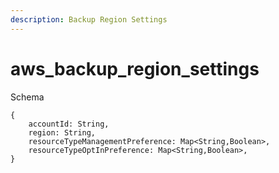 ```yaml
---
description: Backup Region Settings
---
```


# aws_backup_region_settings

Schema
```
{
	accountId: String,
	region: String,
	resourceTypeManagementPreference: Map<String,Boolean>,
	resourceTypeOptInPreference: Map<String,Boolean>,
}
```
